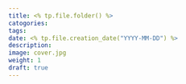 ```yaml
---
title: <% tp.file.folder() %>
catogories: 
tags: 
date: <% tp.file.creation_date("YYYY-MM-DD") %>
description: 
image: cover.jpg
weight: 1
draft: true
---
```

